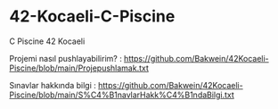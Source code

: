 # 42-Kocaeli-C-Piscine
C Piscine 42 Kocaeli

Projemi nasıl pushlayabilirim? : https://github.com/Bakwein/42Kocaeli-Piscine/blob/main/Projepushlamak.txt

Sınavlar hakkında bilgi : https://github.com/Bakwein/42Kocaeli-Piscine/blob/main/S%C4%B1navlarHakk%C4%B1ndaBilgi.txt
